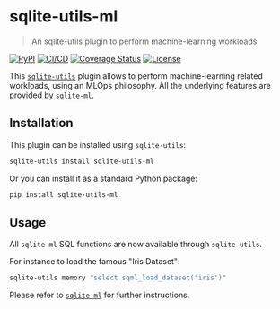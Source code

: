 # sqlite-utils-ml

> An sqlite-utils plugin to perform machine-learning workloads

[![PyPI](https://img.shields.io/pypi/v/sqlite-utils-ml.svg)](https://pypi.org/project/sqlite-utils-ml/)
[![CI/CD](https://github.com/rclement/sqlite-utils-ml/actions/workflows/ci-cd.yml/badge.svg)](https://github.com/rclement/sqlite-utils-ml/actions/workflows/ci-cd.yml)
[![Coverage Status](https://img.shields.io/codecov/c/github/rclement/sqlite-utils-ml)](https://codecov.io/gh/rclement/sqlite-utils-ml)
[![License](https://img.shields.io/github/license/rclement/sqlite-utils-ml)](https://github.com/rclement/sqlite-utils-ml/blob/master/LICENSE)

This [`sqlite-utils`](https://sqlite-utils.datasette.io) plugin allows to perform
machine-learning related workloads, using an MLOps philosophy.
All the underlying features are provided by [`sqlite-ml`][sqlite-ml].

## Installation

This plugin can be installed using `sqlite-utils`:
```bash
sqlite-utils install sqlite-utils-ml
```

Or you can install it as a standard Python package:
```bash
pip install sqlite-utils-ml
```

## Usage

All `sqlite-ml` SQL functions are now available through `sqlite-utils`.

For instance to load the famous "Iris Dataset":
```bash
sqlite-utils memory "select sqml_load_dataset('iris')"
```

Please refer to [`sqlite-ml`][sqlite-ml] for further instructions.

[sqlite-ml]: https://github.com/rclement/sqlite-ml